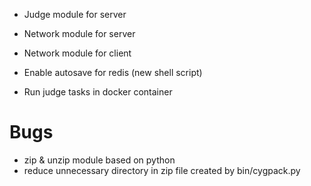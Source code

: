 - Judge module for server
- Network module for server
- Network module for client

- Enable autosave for redis (new shell script)
- Run judge tasks in docker container

# Bugs
- zip & unzip module based on python
- reduce unnecessary directory in zip file created by bin/cygpack.py
